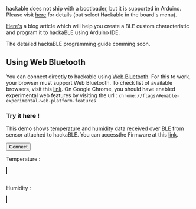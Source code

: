  

hackable does not ship with a bootloader, but it is supported in Arduino. Please visit [here](https://github.com/electronut/ElectronutLabs-bluey#Arduino) for details (but select Hackable in the board's menu).

[Here's](https://electronut.in/using-hackable-with-arduino/) a blog article which will help you create a BLE custom characteristic and program it to hackaBLE using Arduino IDE.

The detailed hackaBLE programming guide comming soon.  

## Using Web Bluetooth

You can connect directly to hackable using [Web Bluetooth](https://webbluetoothcg.github.io/web-bluetooth/). For this to work, your browser must support Web Bluetooth. To check list of available browsers, visit this [link](https://developer.mozilla.org/en-US/docs/Web/API/Web_Bluetooth_API#Browser_compatibility). On Google Chrome, you should have enabled experimental web features by visiting the url :
```chrome://flags/#enable-experimental-web-platform-features```

### Try it here !

This demo shows temperature and humidity data received over BLE from sensor attached to hackaBLE. You can accessthe Firmware at this [link](https://gitlab.com/electronutlabs-public/electronutlabs-hackable/tree/master/code/zephyr_ble_th).

<p id="status_p"></p>
<button data-md-color-primary="light-blue" id="connect">Connect</button>
<br>
<p>
    Temperature : <span id="temp_text"></span>
</p>
<canvas style="border: 1px solid black;" id="temperature" width="400" height="100"></canvas>
<br>
<br>
<p>
    Humidity : <span id="hum_text"></span>
</p>
<canvas style="border: 1px solid black;" id="humidity" width="400" height="100"></canvas>
<script src="https://cdnjs.cloudflare.com/ajax/libs/smoothie/1.34.0/smoothie.js"></script>
<script src="../code/web-bluetooth-demo/index.js"></script>